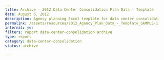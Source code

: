 ```yaml
---
title: Archive - 2012 Data Center Consolidation Plan Data - Template
date: August 6, 2012
description: Agency planning Excel template for data center consolidation.
permalink: /assets/resources/2012_Agency_Plan_Data_-_Template_SAMPLE-1.xlsx
internal: yes
filters: report data-center-consolidation archive
type: report
category: data-center-consolidation
status: archive

---
```

